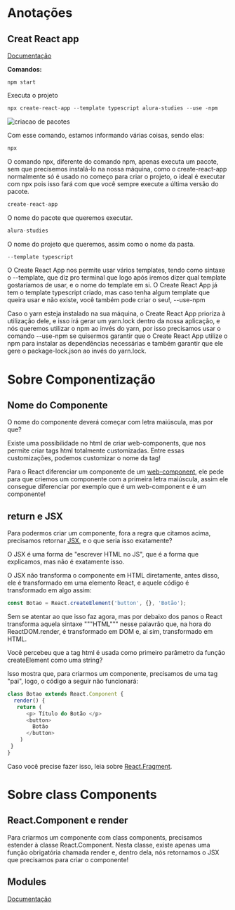 # Anotações

## Creat React app

<a href="https://create-react-app.dev/docs/getting-started">Documentação</a>

**Comandos:**

````
npm start
````
Executa o projeto

````js
npx create-react-app --template typescript alura-studies --use -npm
````
![criacao de pacotes](https://github.com/bruleonel/alura-studies/assets/104650333/aeee6100-c52d-4efa-af39-0b73e76f052b)

Com esse comando, estamos informando várias coisas, sendo elas:

````js
npx
````
O comando npx, diferente do comando npm, apenas executa um pacote, sem que precisemos instalá-lo na nossa máquina, como o create-react-app normalmente só é usado no começo para criar o projeto, o ideal é executar com npx pois isso fará com que você sempre execute a última versão do pacote.

````js
create-react-app
````
O nome do pacote que queremos executar.

````js
alura-studies
````
O nome do projeto que queremos, assim como o nome da pasta.

````js
--template typescript
````
O Create React App nos permite usar vários templates, tendo como sintaxe o --template, que diz pro terminal que logo após iremos dizer qual template gostaríamos de usar, e o nome do template em si. O Create React App já tem o template typescript criado, mas caso tenha algum template que queira usar e não existe, você também pode criar o seu!,
--use-npm

Caso o yarn esteja instalado na sua máquina, o Create React App prioriza à utilização dele, e isso irá gerar um yarn.lock dentro da nossa aplicação, e nós queremos utilizar o npm ao invés do yarn, por isso precisamos usar o comando --use-npm se quisermos garantir que o Create React App utilize o npm para instalar as dependências necessárias e também garantir que ele gere o package-lock.json ao invés do yarn.lock.

# Sobre Componentização
## Nome do Componente
O nome do componente deverá começar com letra maiúscula, mas por que?

Existe uma possibilidade no html de criar web-components, que nos permite criar tags html totalmente customizadas. Entre essas customizações, podemos customizar o nome da tag!

Para o React diferenciar um componente de um <a href="https://developer.mozilla.org/pt-BR/docs/Web/API/Web_components">web-component</a>, ele pede para que criemos um componente com a primeira letra maiúscula, assim ele consegue diferenciar por exemplo que <meuBotao /> é um web-component e <MeuBotao /> é um componente!

## return e JSX
Para podermos criar um componente, fora a regra que citamos acima, precisamos retornar <a href="https://pt-br.legacy.reactjs.org/docs/introducing-jsx.html">JSX</a>, e o que seria isso exatamente?

O JSX é uma forma de "escrever HTML no JS", que é a forma que explicamos, mas não é exatamente isso.

O JSX não transforma o componente <Botao /> em HTML diretamente, antes disso, ele é transformado em uma elemento React, e aquele código é transformado em algo assim:

````js
const Botao = React.createElement('button', {}, 'Botão');
````
Sem se atentar ao que isso faz agora, mas por debaixo dos panos o React transforma aquela sintaxe """HTML""" nesse palavrão que, na hora do ReactDOM.render, é transformado em DOM e, aí sim, transformado em HTML.

Você percebeu que a tag html é usada como primeiro parâmetro da função createElement como uma string?

Isso mostra que, para criarmos um componente, precisamos de uma tag "pai", logo, o código a seguir não funcionará:

````js
class Botao extends React.Component {
  render() {
   return (
      <p> Título do Botão </p>
      <button>
        Botão
      </button>
    )
 }
}
````
Caso você precise fazer isso, leia sobre <a href="https://pt-br.legacy.reactjs.org/docs/react-api.html#reactfragment">React.Fragment</a>.

# Sobre class Components
## React.Component e render
Para criarmos um componente com class components, precisamos estender à classe React.Component. Nesta classe, existe apenas uma função obrigatória chamada render e, dentro dela, nós retornamos o JSX que precisamos para criar o componente!


## Modules

<a href="https://create-react-app.dev/docs/adding-a-css-modules-stylesheet/">Documentação</a>